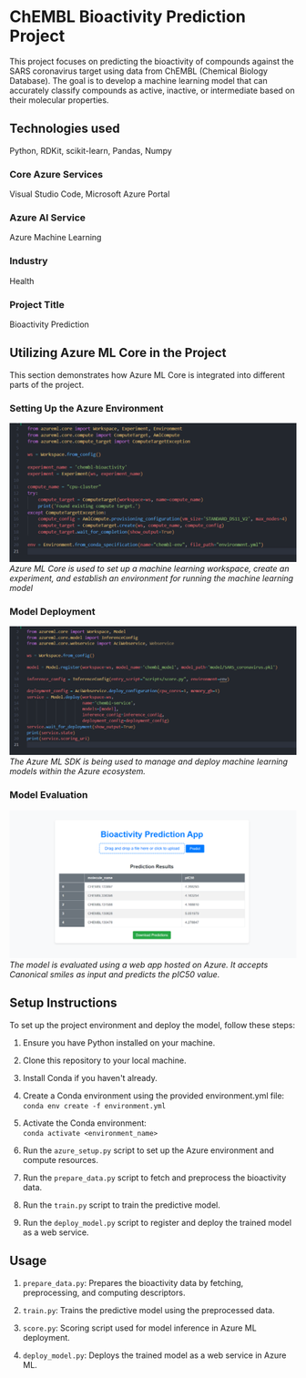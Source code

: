 # ChEMBL Bioactivity Prediction Project

This project focuses on predicting the bioactivity of compounds against the SARS coronavirus target using data from ChEMBL (Chemical Biology Database). The goal is to develop a machine learning model that can accurately classify compounds as active, inactive, or intermediate based on their molecular properties.

## Technologies used
Python, RDKit, scikit-learn, Pandas, Numpy

### Core Azure Services
Visual Studio Code, Microsoft Azure Portal

### Azure AI Service
Azure Machine Learning

### Industry
Health

### Project Title
Bioactivity Prediction

## Utilizing Azure ML Core in the Project
This section demonstrates how Azure ML Core is integrated into different parts of the project.

### Setting Up the Azure Environment
![Azure Setup](images/azure_setup.png)
*Azure ML Core is used to set up a machine learning workspace, create an experiment, and establish an environment for running the machine learning model*

### Model Deployment
![Model Deployment](images/deploy_model.png)
*The Azure ML SDK is being used to manage and deploy machine learning models within the Azure ecosystem.*

### Model Evaluation
![Model Evaluation](images/predicted.png)
*The model is evaluated using a web app hosted on Azure. It accepts Canonical smiles as input and predicts the pIC50 value.*

## Setup Instructions
To set up the project environment and deploy the model, follow these steps:

1. Ensure you have Python installed on your machine.

2. Clone this repository to your local machine.

3. Install Conda if you haven't already.

4. Create a Conda environment using the provided environment.yml file:<br>
```conda env create -f environment.yml```

5. Activate the Conda environment:<br>
```conda activate <environment_name>```

6. Run the ```azure_setup.py``` script to set up the Azure environment and compute resources.

7. Run the ```prepare_data.py``` script to fetch and preprocess the bioactivity data.

8. Run the ```train.py``` script to train the predictive model.

9. Run the ```deploy_model.py``` script to register and deploy the trained model as a web service.

## Usage
1. ```prepare_data.py```: Prepares the bioactivity data by fetching, preprocessing, and computing descriptors.

2. ```train.py```: Trains the predictive model using the preprocessed data.

3. ```score.py```: Scoring script used for model inference in Azure ML deployment.

4. ```deploy_model.py```: Deploys the trained model as a web service in Azure ML.
